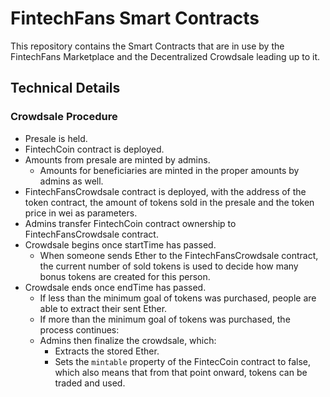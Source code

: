 # FintechFans Smart Contracts

This repository contains the Smart Contracts that are in use by the FintechFans Marketplace and the Decentralized Crowdsale leading up to it.



## Technical Details



### Crowdsale Procedure

- Presale is held.
- FintechCoin contract is deployed.
- Amounts from presale are minted by admins.
  - Amounts for beneficiaries are minted in the proper amounts by admins as well.
- FintechFansCrowdsale contract is deployed, with the address of the token contract, the amount of tokens sold in the presale and the token price in wei as parameters.
- Admins transfer FintechCoin contract ownership to FintechFansCrowdsale contract.
- Crowdsale begins once startTime has passed.
  - When someone sends Ether to the FintechFansCrowdsale contract, the current number of sold tokens is used to decide how many bonus tokens are created for this person.
- Crowdsale ends once endTime has passed.
  - If less than the minimum goal of tokens was purchased, people are able to extract their sent Ether.
  - If more than the minimum goal of tokens was purchased, the process continues:
  - Admins then finalize the crowdsale, which: 
    - Extracts the stored Ether.
    - Sets the `mintable` property of the FintecCoin contract to false, which also means that from that point onward, tokens can be traded and used.
